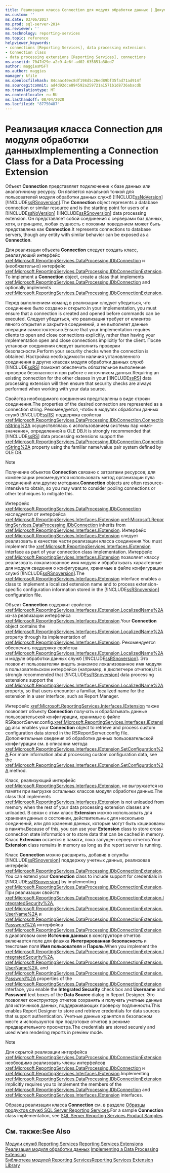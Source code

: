 ```yaml
---
title: Реализация класса Connection для модуля обработки данных | Документы Майкрософт
ms.custom: ''
ms.date: 03/06/2017
ms.prod: sql-server-2014
ms.reviewer: ''
ms.technology: reporting-services
ms.topic: reference
helpviewer_keywords:
- connections [Reporting Services], data processing extensions
- Connection class
- data processing extensions [Reporting Services], connections
ms.assetid: 7047d29e-a2c9-4e6f-ad02-635851a38ed7
author: maggiesMSFT
ms.author: maggies
manager: kfile
ms.openlocfilehash: 84caac40ec8df198d5c26ed89bf35fad71ad914f
ms.sourcegitcommit: ad4d92dce894592a259721a1571b1d8736abacdb
ms.translationtype: MT
ms.contentlocale: ru-RU
ms.lasthandoff: 08/04/2020
ms.locfileid: "87750487"
---
```

# <a name="implementing-a-connection-class-for-a-data-processing-extension"></a><span data-ttu-id="7dd49-102">Реализация класса Connection для модуля обработки данных</span><span class="sxs-lookup"><span data-stu-id="7dd49-102">Implementing a Connection Class for a Data Processing Extension</span></span>
  <span data-ttu-id="7dd49-103">Объект **Connection** представляет подключение к базе данных или аналогичному ресурсу. Он является начальной точкой для пользователей модуля обработки данных служб [!INCLUDE[ssNoVersion](../../../includes/ssnoversion-md.md)] [!INCLUDE[ssRSnoversion](../../../includes/ssrsnoversion-md.md)].</span><span class="sxs-lookup"><span data-stu-id="7dd49-103">The **Connection** object represents a database connection or similar resource and is the starting point for users of a [!INCLUDE[ssNoVersion](../../../includes/ssnoversion-md.md)] [!INCLUDE[ssRSnoversion](../../../includes/ssrsnoversion-md.md)] data processing extension.</span></span> <span data-ttu-id="7dd49-104">Он представляет собой соединения с серверами баз данных, хотя, в принципе, любая сущность с похожим поведением может быть представлена как **Connection**.</span><span class="sxs-lookup"><span data-stu-id="7dd49-104">It represents connections to database servers, though any entity with similar behavior can be exposed as a **Connection**.</span></span>  
  
 <span data-ttu-id="7dd49-105">Для реализации объекта **Connection** следует создать класс, реализующий интерфейс <xref:Microsoft.ReportingServices.DataProcessing.IDbConnection> и (необязательно) интерфейс <xref:Microsoft.ReportingServices.DataProcessing.IDbConnectionExtension>.</span><span class="sxs-lookup"><span data-stu-id="7dd49-105">To implement a **Connection** object, create a class that implements <xref:Microsoft.ReportingServices.DataProcessing.IDbConnection> and optionally implements <xref:Microsoft.ReportingServices.DataProcessing.IDbConnectionExtension>.</span></span>  
  
 <span data-ttu-id="7dd49-106">Перед выполнением команд в реализации следует убедиться, что соединение было создано и открыто.</span><span class="sxs-lookup"><span data-stu-id="7dd49-106">In your implementation, you must ensure that a connection is created and opened before commands can be executed.</span></span> <span data-ttu-id="7dd49-107">Следует убедиться, что реализация требует от клиентов явного открытия и закрытия соединений, а не выполняет данные операции самостоятельно.</span><span class="sxs-lookup"><span data-stu-id="7dd49-107">Ensure that your implementation requires clients to open and close connections explicitly, rather than having your implementation open and close connections implicitly for the client.</span></span> <span data-ttu-id="7dd49-108">После установки соединения следует выполнить проверки безопасности.</span><span class="sxs-lookup"><span data-stu-id="7dd49-108">Perform your security checks when the connection is obtained.</span></span> <span data-ttu-id="7dd49-109">Настройка необходимости наличия установленного соединения в других классах модуля обработки данных служб [!INCLUDE[ssRS](../../../includes/ssrs.md)] поможет обеспечить обязательное выполнение проверок безопасности при работе с источником данных.</span><span class="sxs-lookup"><span data-stu-id="7dd49-109">Requiring an existing connection for the other classes in your [!INCLUDE[ssRS](../../../includes/ssrs.md)] data processing extension will then ensure that security checks are always performed when working with your data source.</span></span>  
  
 <span data-ttu-id="7dd49-110">Свойства необходимого соединения представлены в виде строки соединения.</span><span class="sxs-lookup"><span data-stu-id="7dd49-110">The properties of the desired connection are represented as a connection string.</span></span> <span data-ttu-id="7dd49-111">Рекомендуется, чтобы в модулях обработки данных служб [!INCLUDE[ssRS](../../../includes/ssrs.md)] поддержка свойства <xref:Microsoft.ReportingServices.DataProcessing.IDbConnection.ConnectionString%2A> осуществлялась с использованием системы пар «имя-значение», определенной в OLE DB.</span><span class="sxs-lookup"><span data-stu-id="7dd49-111">It is strongly recommended that [!INCLUDE[ssRS](../../../includes/ssrs.md)] data processing extensions support the <xref:Microsoft.ReportingServices.DataProcessing.IDbConnection.ConnectionString%2A> property using the familiar name/value pair system defined by OLE DB.</span></span>  
  
> [!NOTE]  
>  <span data-ttu-id="7dd49-112">Получение объектов **Connection** связано с затратами ресурсов; для компенсации рекомендуется использовать метод организации пула соединений или другие методики.</span><span class="sxs-lookup"><span data-stu-id="7dd49-112">**Connection** objects are often resource-intensive to obtain, so you may want to consider pooling connections or other techniques to mitigate this.</span></span>  
  
 <span data-ttu-id="7dd49-113">Интерфейс <xref:Microsoft.ReportingServices.DataProcessing.IDbConnection> наследуется от интерфейса <xref:Microsoft.ReportingServices.Interfaces.IExtension>.</span><span class="sxs-lookup"><span data-stu-id="7dd49-113"><xref:Microsoft.ReportingServices.DataProcessing.IDbConnection> inherits from <xref:Microsoft.ReportingServices.Interfaces.IExtension>.</span></span> <span data-ttu-id="7dd49-114">Интерфейс <xref:Microsoft.ReportingServices.Interfaces.IExtension> следует реализовать в качестве части реализации класса соединения.</span><span class="sxs-lookup"><span data-stu-id="7dd49-114">You must implement the <xref:Microsoft.ReportingServices.Interfaces.IExtension> interface as part of your connection class implementation.</span></span> <span data-ttu-id="7dd49-115">Интерфейс <xref:Microsoft.ReportingServices.Interfaces.IExtension> позволяет классу реализовать локализованное имя модуля и обрабатывать характерные для модуля сведения о конфигурации, хранимые в файле конфигурации служб [!INCLUDE[ssRSnoversion](../../../includes/ssrsnoversion-md.md)].</span><span class="sxs-lookup"><span data-stu-id="7dd49-115">The <xref:Microsoft.ReportingServices.Interfaces.IExtension> interface enables a class to implement a localized extension name and to process extension-specific configuration information stored in the [!INCLUDE[ssRSnoversion](../../../includes/ssrsnoversion-md.md)] configuration file.</span></span>  
  
 <span data-ttu-id="7dd49-116">Объект **Connection** содержит свойство <xref:Microsoft.ReportingServices.Interfaces.IExtension.LocalizedName%2A> из-за реализации интерфейса <xref:Microsoft.ReportingServices.Interfaces.IExtension>.</span><span class="sxs-lookup"><span data-stu-id="7dd49-116">Your **Connection** object contains the <xref:Microsoft.ReportingServices.Interfaces.IExtension.LocalizedName%2A> property through its implementation of <xref:Microsoft.ReportingServices.Interfaces.IExtension>.</span></span> <span data-ttu-id="7dd49-117">Рекомендуется обеспечить поддержку свойства <xref:Microsoft.ReportingServices.Interfaces.IExtension.LocalizedName%2A> и модуле обработки данных служб [!INCLUDE[ssRSnoversion](../../../includes/ssrsnoversion-md.md)]. Это позволит пользователям видеть знакомое локализованное имя модуля в пользовательском интерфейсе (например, в диспетчере отчетов).</span><span class="sxs-lookup"><span data-stu-id="7dd49-117">It is strongly recommended that [!INCLUDE[ssRSnoversion](../../../includes/ssrsnoversion-md.md)] data processing extensions support the <xref:Microsoft.ReportingServices.Interfaces.IExtension.LocalizedName%2A> property, so that users encounter a familiar, localized name for the extension in a user interface, such as Report Manager.</span></span>  
  
 <span data-ttu-id="7dd49-118">Интерфейс <xref:Microsoft.ReportingServices.Interfaces.IExtension> также позволяет объекту **Connection** получать и обрабатывать данные пользовательской конфигурации, хранимые в файле RSReportServer.config.</span><span class="sxs-lookup"><span data-stu-id="7dd49-118"><xref:Microsoft.ReportingServices.Interfaces.IExtension> also enables your **Connection** object to retrieve and process custom configuration data stored in the RSReportServer.config file.</span></span> <span data-ttu-id="7dd49-119">Дополнительные сведения об обработке данных пользовательской конфигурации см. в описании метода <xref:Microsoft.ReportingServices.Interfaces.IExtension.SetConfiguration%2A>.</span><span class="sxs-lookup"><span data-stu-id="7dd49-119">For more information about processing custom configuration data, see the <xref:Microsoft.ReportingServices.Interfaces.IExtension.SetConfiguration%2A> method.</span></span>  
  
 <span data-ttu-id="7dd49-120">Класс, реализующий интерфейс <xref:Microsoft.ReportingServices.Interfaces.IExtension>, не выгружается из памяти при выгрузке остальных классов модуля обработки данных.</span><span class="sxs-lookup"><span data-stu-id="7dd49-120">The class that implements <xref:Microsoft.ReportingServices.Interfaces.IExtension> is not unloaded from memory when the rest of your data processing extension classes are unloaded.</span></span> <span data-ttu-id="7dd49-121">В связи с этим класс **Extension** можно использовать для хранения данных о состоянии, действительных для нескольких соединений, или для хранения данных, которые могут быть кэшированы в памяти.</span><span class="sxs-lookup"><span data-stu-id="7dd49-121">Because of this, you can use your **Extension** class to store cross-connection state information or to store data that can be cached in memory.</span></span> <span data-ttu-id="7dd49-122">Класс **Extension** остается в памяти, пока запущен сервер отчетов.</span><span class="sxs-lookup"><span data-stu-id="7dd49-122">Your **Extension** class remains in memory as long as the report server is running.</span></span>  
  
 <span data-ttu-id="7dd49-123">Класс **Connection** можно расширить, добавив в службы [!INCLUDE[ssRSnoversion](../../../includes/ssrsnoversion-md.md)] поддержку учетных данных, реализовав интерфейс <xref:Microsoft.ReportingServices.DataProcessing.IDbConnectionExtension>.</span><span class="sxs-lookup"><span data-stu-id="7dd49-123">You can extend your **Connection** class to include support for credentials in [!INCLUDE[ssRSnoversion](../../../includes/ssrsnoversion-md.md)] by implementing <xref:Microsoft.ReportingServices.DataProcessing.IDbConnectionExtension>.</span></span> <span data-ttu-id="7dd49-124">При реализации свойств <xref:Microsoft.ReportingServices.DataProcessing.IDbConnectionExtension.IntegratedSecurity%2A>, <xref:Microsoft.ReportingServices.DataProcessing.IDbConnectionExtension.UserName%2A> и <xref:Microsoft.ReportingServices.DataProcessing.IDbConnectionExtension.Password%2A> интерфейса <xref:Microsoft.ReportingServices.DataProcessing.IDbConnectionExtension> в диалоговом окне **Источник данных** в конструкторе отчетов включается поле для флажка **Интегрированная безопасность** и текстовые поля **Имя пользователя** и **Пароль**.</span><span class="sxs-lookup"><span data-stu-id="7dd49-124">When you implement the <xref:Microsoft.ReportingServices.DataProcessing.IDbConnectionExtension.IntegratedSecurity%2A>, <xref:Microsoft.ReportingServices.DataProcessing.IDbConnectionExtension.UserName%2A>, and <xref:Microsoft.ReportingServices.DataProcessing.IDbConnectionExtension.Password%2A> properties of the <xref:Microsoft.ReportingServices.DataProcessing.IDbConnectionExtension> interface, you enable the **Integrated Security** check box and **Username** and **Password** text boxes of the **Data Source** dialog in Report Designer.</span></span> <span data-ttu-id="7dd49-125">Это позволяет конструктору отчетов сохранять и получать учетные данные для источников данных, поддерживающих проверку подлинности.</span><span class="sxs-lookup"><span data-stu-id="7dd49-125">This enables Report Designer to store and retrieve credentials for data sources that support authentication.</span></span> <span data-ttu-id="7dd49-126">Учетные данные хранятся в безопасном месте и используются при подготовке отчетов в режиме предварительного просмотра.</span><span class="sxs-lookup"><span data-stu-id="7dd49-126">The credentials are stored securely and used when rendering reports in preview mode.</span></span>  
  
> [!NOTE]  
>  <span data-ttu-id="7dd49-127">Для скрытой реализации интерфейса <xref:Microsoft.ReportingServices.DataProcessing.IDbConnectionExtension> необходимо реализовать члены интерфейсов <xref:Microsoft.ReportingServices.DataProcessing.IDbConnection> и <xref:Microsoft.ReportingServices.Interfaces.IExtension>.</span><span class="sxs-lookup"><span data-stu-id="7dd49-127">Implementing <xref:Microsoft.ReportingServices.DataProcessing.IDbConnectionExtension> implicitly requires you to implement the members of the <xref:Microsoft.ReportingServices.DataProcessing.IDbConnection> and <xref:Microsoft.ReportingServices.Interfaces.IExtension> interfaces.</span></span>  
>   
>  <span data-ttu-id="7dd49-128">Образец реализации класса **Connection** см. в разделе [Образцы продуктов служб SQL Server Reporting Services](https://go.microsoft.com/fwlink/?LinkId=177889).</span><span class="sxs-lookup"><span data-stu-id="7dd49-128">For a sample **Connection** class implementation, see [SQL Server Reporting Services Product Samples](https://go.microsoft.com/fwlink/?LinkId=177889).</span></span>  
  
## <a name="see-also"></a><span data-ttu-id="7dd49-129">См. также:</span><span class="sxs-lookup"><span data-stu-id="7dd49-129">See Also</span></span>  
 <span data-ttu-id="7dd49-130">[Модули служб Reporting Services](../reporting-services-extensions.md) </span><span class="sxs-lookup"><span data-stu-id="7dd49-130">[Reporting Services Extensions](../reporting-services-extensions.md) </span></span>  
 <span data-ttu-id="7dd49-131">[Реализация модуля обработки данных](implementing-a-data-processing-extension.md) </span><span class="sxs-lookup"><span data-stu-id="7dd49-131">[Implementing a Data Processing Extension](implementing-a-data-processing-extension.md) </span></span>  
 [<span data-ttu-id="7dd49-132">Библиотека модулей Reporting Services</span><span class="sxs-lookup"><span data-stu-id="7dd49-132">Reporting Services Extension Library</span></span>](../reporting-services-extension-library.md)  
  
  
